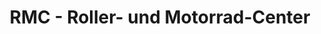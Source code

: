 ---
title: "RMC - Roller- und Motorrad-Center"
url: /sigmaringen/rmc-roller-und-motorrad-center/
shop: Motorrad
---
